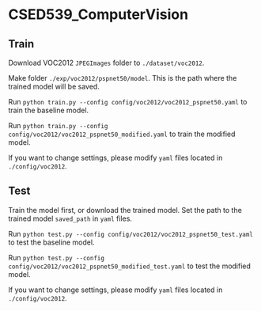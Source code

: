 # CSED539_ComputerVision

## Train
Download VOC2012 `JPEGImages` folder to `./dataset/voc2012`.

Make folder `./exp/voc2012/pspnet50/model`. This is the path where the trained model will be saved.

Run `python train.py --config config/voc2012/voc2012_pspnet50.yaml` to train the baseline model.

Run `python train.py --config config/voc2012/voc2012_pspnet50_modified.yaml` to train the modified model.

If you want to change settings, please modify `yaml` files located in `./config/voc2012`.

## Test

Train the model first, or download the trained model. Set the path to the trained model `saved_path` in `yaml` files.

Run `python test.py --config config/voc2012/voc2012_pspnet50_test.yaml` to test the baseline model.

Run `python test.py --config config/voc2012/voc2012_pspnet50_modified_test.yaml` to test the modified model.

If you want to change settings, please modify `yaml` files located in `./config/voc2012`.